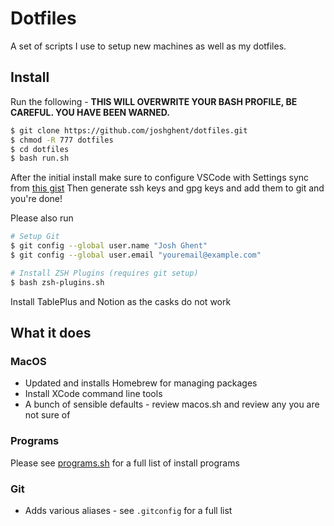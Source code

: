# Dotfiles
A set of scripts I use to setup new machines as well as my dotfiles.

## Install
Run the following - **THIS WILL OVERWRITE YOUR BASH PROFILE, BE CAREFUL. YOU HAVE BEEN WARNED.**
  ```bash
  $ git clone https://github.com/joshghent/dotfiles.git
  $ chmod -R 777 dotfiles
  $ cd dotfiles
  $ bash run.sh
  ```

After the initial install make sure to configure VSCode with Settings sync from [this gist](https://gist.github.com/joshghent/f1d8dd0f1750a7f66e405c5a513a94da)
Then generate ssh keys and gpg keys and add them to git and you're done!

Please also run
```bash
# Setup Git
$ git config --global user.name "Josh Ghent"
$ git config --global user.email "youremail@example.com"

# Install ZSH Plugins (requires git setup)
$ bash zsh-plugins.sh
```

Install TablePlus and Notion as the casks do not work

## What it does
### MacOS
* Updated and installs Homebrew for managing packages
* Install XCode command line tools
* A bunch of sensible defaults - review macos.sh and review any you are not sure of

### Programs
Please see [programs.sh](programs.sh) for a full list of install programs

### Git
* Adds various aliases - see `.gitconfig` for a full list
